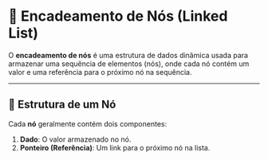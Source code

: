 # 📌 Encadeamento de Nós (Linked List)

O **encadeamento de nós** é uma estrutura de dados dinâmica usada para armazenar uma sequência de elementos (nós), onde cada nó contém um valor e uma referência para o próximo nó na sequência.

---

## 🔹 Estrutura de um Nó  
Cada **nó** geralmente contém dois componentes:
1. **Dado**: O valor armazenado no nó.
2. **Ponteiro (Referência)**: Um link para o próximo nó na lista.

